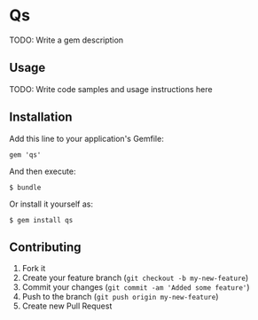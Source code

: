 # Qs

TODO: Write a gem description

## Usage

TODO: Write code samples and usage instructions here

## Installation

Add this line to your application's Gemfile:

    gem 'qs'

And then execute:

    $ bundle

Or install it yourself as:

    $ gem install qs

## Contributing

1. Fork it
2. Create your feature branch (`git checkout -b my-new-feature`)
3. Commit your changes (`git commit -am 'Added some feature'`)
4. Push to the branch (`git push origin my-new-feature`)
5. Create new Pull Request
